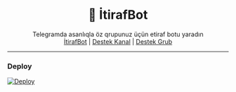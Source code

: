 <div align="center">
  <h1>💌 İtirafBot</h1>
</div>
<p align="center">
    Telegramda asanlıqla öz qrupunuz üçün etiraf botu yaradın
    <br>
        <a href="https://t.me/herlock_itiraf_bot">İtirafBot</a> |
        <a href="https://t.me/HerlockUserBot1">Destek Kanal</a> |
        <a href="https://t.me/HerlockSupport1">Destek Grub</a>
    <br>
</p>

----
###  Deploy
[![Deploy](https://www.herokucdn.com/deploy/button.svg)](https://heroku.com/deploy?template=https://github.com/SakirBey1/tg)


